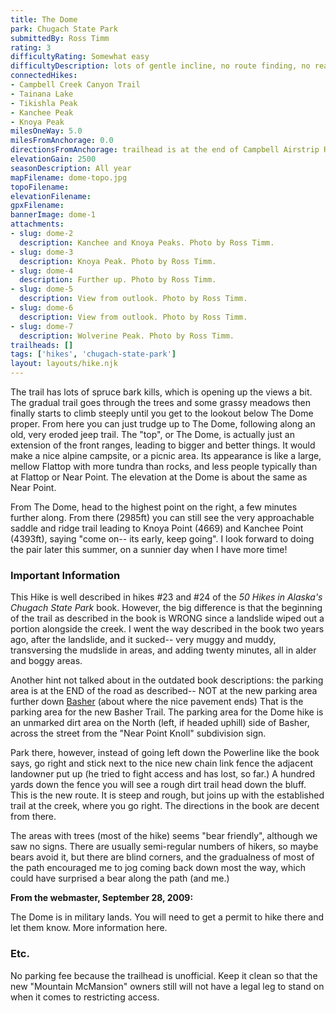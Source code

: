 ```yaml
---
title: The Dome
park: Chugach State Park
submittedBy: Ross Timm
rating: 3
difficultyRating: Somewhat easy
difficultyDescription: lots of gentle incline, no route finding, no real scree, short steep areas.
connectedHikes:
- Campbell Creek Canyon Trail
- Tainana Lake
- Tikishla Peak
- Kanchee Peak
- Knoya Peak
milesOneWay: 5.0
milesFromAnchorage: 0.0
directionsFromAnchorage: trailhead is at the end of Campbell Airstrip Road, off Tudor
elevationGain: 2500
seasonDescription: All year
mapFilename: dome-topo.jpg
topoFilename: 
elevationFilename: 
gpxFilename: 
bannerImage: dome-1
attachments:
- slug: dome-2
  description: Kanchee and Knoya Peaks. Photo by Ross Timm.
- slug: dome-3
  description: Knoya Peak. Photo by Ross Timm.
- slug: dome-4
  description: Further up. Photo by Ross Timm.
- slug: dome-5
  description: View from outlook. Photo by Ross Timm.
- slug: dome-6
  description: View from outlook. Photo by Ross Timm.
- slug: dome-7
  description: Wolverine Peak. Photo by Ross Timm.
trailheads: []
tags: ['hikes', 'chugach-state-park']
layout: layouts/hike.njk
---
```

The trail has lots of spruce bark kills, which is opening up the views a bit. The gradual trail goes through the trees and some grassy meadows then finally starts to climb steeply until you get to the lookout below The Dome proper. From here you can just trudge up to The Dome, following along an old, very eroded jeep trail. The "top", or The Dome, is actually just an extension of the front ranges, leading to bigger and better things. It would make a nice alpine campsite, or a picnic area. Its appearance is like a large, mellow Flattop with more tundra than rocks, and less people typically than at Flattop or Near Point. The elevation at the Dome is about the same as Near Point.

From The Dome, head to the highest point on the right, a few minutes further along. From there (2985ft) you can still see the very approachable saddle and ridge trail leading to Knoya Point (4669) and Kanchee Point (4393ft), saying "come on-- its early, keep going". I look forward to doing the pair later this summer, on a sunnier day when I have more time!

### Important Information

This Hike is well described in hikes #23 and #24 of the *50 Hikes in Alaska's Chugach State Park* book. However, the big difference is that the beginning of the trail as described in the book is WRONG since a landslide wiped out a portion alongside the creek. I went the way described in the book two years ago, after the landslide, and it sucked-- very muggy and muddy, transversing the mudslide in areas, and adding twenty minutes, all in alder and boggy areas.

Another hint not talked about in the outdated book descriptions: the parking area is at the END of the road as described-- NOT at the new parking area further down [Basher](/hikes/basher-trail/ "Basher Trail") (about where the nice pavement ends) That is the parking area for the new Basher Trail. The parking area for the Dome hike is an unmarked dirt area on the North (left, if headed uphill) side of Basher, across the street from the "Near Point Knoll" subdivision sign.

Park there, however, instead of going left down the Powerline like the book says, go right and stick next to the nice new chain link fence the adjacent landowner put up (he tried to fight access and has lost, so far.) A hundred yards down the fence you will see a rough dirt trail head down the bluff. This is the new route. It is steep and rough, but joins up with the established trail at the creek, where you go right. The directions in the book are decent from there.

The areas with trees (most of the hike) seems "bear friendly", although we saw no signs. There are usually semi-regular numbers of hikers, so maybe bears avoid it, but there are blind corners, and the gradualness of most of the path encouraged me to jog coming back down most the way, which could have surprised a bear along the path (and me.)

**From the webmaster, September 28, 2009:**

The Dome is in military lands. You will need to get a permit to hike there and let them know. More information here.

### Etc.

No parking fee because the trailhead is unofficial. Keep it clean so that the new "Mountain McMansion" owners still will not have a legal leg to stand on when it comes to restricting access.